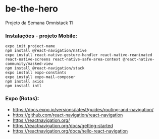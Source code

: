 # be-the-hero
Projeto da Semana Omnistack 11

### Instalações - projeto Mobile:
```
expo init project-name
npm install @react-navigation/native
expo install react-native-gesture-handler react-native-reanimated react-native-screens react-native-safe-area-context @react-native-community/masked-view
npm install @react-navigation/stack
expo install expo-constants
expo install expo-mail-composer
npm install axios
npm install intl
```

### Expo (Rotas):
- https://docs.expo.io/versions/latest/guides/routing-and-navigation/
- https://github.com/react-navigation/react-navigation
- https://reactnavigation.org/
- https://reactnavigation.org/docs/getting-started
- https://reactnavigation.org/docs/hello-react-navigation



